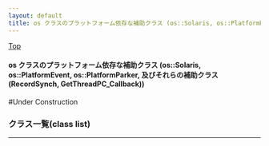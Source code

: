 ```yaml
---
layout: default
title: os クラスのプラットフォーム依存な補助クラス (os::Solaris, os::PlatformEvent, os::PlatformParker, 及びそれらの補助クラス(RecordSynch, GetThreadPC_Callback))
---
```

[Top](../index.html)

#### os クラスのプラットフォーム依存な補助クラス (os::Solaris, os::PlatformEvent, os::PlatformParker, 及びそれらの補助クラス(RecordSynch, GetThreadPC_Callback))

#Under Construction


### クラス一覧(class list)



---
